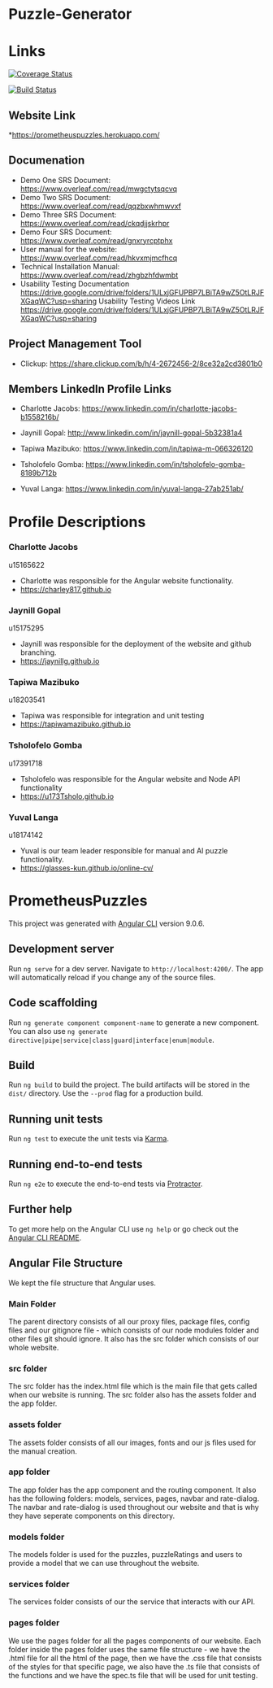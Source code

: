 # Puzzle-Generator

# Links
[![Coverage Status](https://coveralls.io/repos/github/COS301-SE-2020/Puzzle-Generator/badge.svg?branch=node/integrationTesting)](https://coveralls.io/github/COS301-SE-2020/Puzzle-Generator?branch=node/IntegrationTesting)

[![Build Status](https://travis-ci.org/COS301-SE-2020/Puzzle-Generator.svg?branch=node%2FintegrationTesting)](https://travis-ci.org/COS301-SE-2020/Puzzle-Generator)

## Website Link
*https://prometheuspuzzles.herokuapp.com/

## Documenation
* Demo One SRS Document:
https://www.overleaf.com/read/mwgctytsqcvq
* Demo Two SRS Document:
https://www.overleaf.com/read/qqzbxwhmwvxf
* Demo Three SRS Document:
https://www.overleaf.com/read/ckqdjjskrhpr
* Demo Four SRS Document:
https://www.overleaf.com/read/gnxryrcptphx
* User manual for the website:
https://www.overleaf.com/read/hkvxmjmcfhcq 
* Technical Installation Manual:
 https://www.overleaf.com/read/zhgbzhfdwmbt
* Usability Testing Documentation
https://drive.google.com/drive/folders/1ULxjGFUPBP7LBiTA9wZ5OtLRJFXGaqWC?usp=sharing
Usability Testing Videos Link
https://drive.google.com/drive/folders/1ULxjGFUPBP7LBiTA9wZ5OtLRJFXGaqWC?usp=sharing


## Project Management Tool
* Clickup:
https://share.clickup.com/b/h/4-2672456-2/8ce32a2cd3801b0

## Members LinkedIn Profile Links
* Charlotte Jacobs:
https://www.linkedin.com/in/charlotte-jacobs-b1558216b/

* Jaynill Gopal:
http://www.linkedin.com/in/jaynill-gopal-5b32381a4

* Tapiwa Mazibuko:
https://www.linkedin.com/in/tapiwa-m-066326120

* Tsholofelo Gomba:
https://www.linkedin.com/in/tsholofelo-gomba-8189b712b

* Yuval Langa:
https://www.linkedin.com/in/yuval-langa-27ab251ab/

# Profile Descriptions
### Charlotte Jacobs 
u15165622
* Charlotte was responsible for the Angular website functionality.
* https://charley817.github.io

### Jaynill Gopal 
u15175295
* Jaynill was responsible for the deployment of the website and github branching.
* https://jaynillg.github.io

### Tapiwa Mazibuko 
u18203541
* Tapiwa was responsible for integration and unit testing
* https://tapiwamazibuko.github.io

### Tsholofelo Gomba
u17391718
* Tsholofelo was responsible for the Angular website and Node API functionality
* https://u173Tsholo.github.io

### Yuval Langa
u18174142
* Yuval is our team leader responsible for manual and AI puzzle functionality.
* https://glasses-kun.github.io/online-cv/




# PrometheusPuzzles

This project was generated with [Angular CLI](https://github.com/angular/angular-cli) version 9.0.6.

## Development server

Run `ng serve` for a dev server. Navigate to `http://localhost:4200/`. The app will automatically reload if you change any of the source files.

## Code scaffolding

Run `ng generate component component-name` to generate a new component. You can also use `ng generate directive|pipe|service|class|guard|interface|enum|module`.

## Build

Run `ng build` to build the project. The build artifacts will be stored in the `dist/` directory. Use the `--prod` flag for a production build.

## Running unit tests

Run `ng test` to execute the unit tests via [Karma](https://karma-runner.github.io).

## Running end-to-end tests

Run `ng e2e` to execute the end-to-end tests via [Protractor](http://www.protractortest.org/).

## Further help

To get more help on the Angular CLI use `ng help` or go check out the [Angular CLI README](https://github.com/angular/angular-cli/blob/master/README.md).

## Angular File Structure 

We kept the file structure that Angular uses. 

### Main Folder

The parent directory consists of all our proxy files, package files, config files and our gitignore file - which consists of our node modules folder and other files git should ignore. It also has the src folder which consists of our whole website. 

### src folder

The src folder has the index.html file which is the main file that gets called when our website is running. The src folder also has the assets folder and the app folder. 

### assets folder 

The assets folder consists of all our images, fonts and our js files used for the manual creation. 

### app folder

The app folder has the app component and the routing component. It also has the following folders: models, services, pages, navbar and rate-dialog. The navbar and rate-dialog is used throughout our website and that is why they have seperate components on this directory. 

### models folder

The models folder is used for the puzzles, puzzleRatings and users to provide a model that we can use throughout the website. 

### services folder 

The services folder consists of our the service that interacts with our API. 

### pages folder 

We use the pages folder for all the pages components of our website. Each folder inside the pages folder uses the same file structure - we have the .html file for all the html of the page, then we have the .css file that consists of the styles for that specific page, we also have the .ts file that consists of the functions and we have the spec.ts file that will be used for unit testing. 

